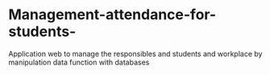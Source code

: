 # Management-attendance-for-students-
Application web to manage the responsibles and students and workplace by manipulation data function with databases
